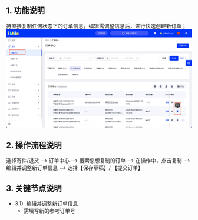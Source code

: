 
## 1. 功能说明
持直接复制任何状态下的订单信息，编辑需调整信息后，进行快速创建新订单；
![avatar](../imgs/10.png)


## 2. 操作流程说明
选择寄件/退货 —> 订单中心 —> 搜索您想复制的订单 —> 在操作中，点击复制 —> 编辑并调整新订单信息 —> 选择【保存草稿】/ 【提交订单】


## 3. 关键节点说明
- 3.1）编辑并调整新订单信息
  * 需填写新的参考订单号
